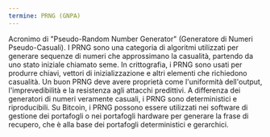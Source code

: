 ```yaml
---
termine: PRNG (GNPA)
---
```


Acronimo di "Pseudo-Random Number Generator" (Generatore di Numeri Pseudo-Casuali). I PRNG sono una categoria di algoritmi utilizzati per generare sequenze di numeri che approssimano la casualità, partendo da uno stato iniziale chiamato seme. In crittografia, i PRNG sono usati per produrre chiavi, vettori di inizializzazione e altri elementi che richiedono casualità. Un buon PRNG deve avere proprietà come l'uniformità dell'output, l'imprevedibilità e la resistenza agli attacchi predittivi. A differenza dei generatori di numeri veramente casuali, i PRNG sono deterministici e riproducibili. Su Bitcoin, i PRNG possono essere utilizzati nei software di gestione dei portafogli o nei portafogli hardware per generare la frase di recupero, che è alla base dei portafogli deterministici e gerarchici.